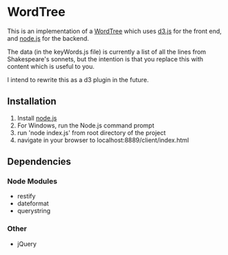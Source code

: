 WordTree
========

This is an implementation of a [WordTree](http://www-958.ibm.com/software/data/cognos/manyeyes/page/Word_Tree.html) which uses [d3.js](http://d3js.org) for the front end, and [node.js](http://nodejs.org) for the backend. 

The data (in the keyWords.js file) is currently a list of all the lines from Shakespeare's sonnets, but the intention is that you replace this with content which is useful to you.

I intend to rewrite this as a d3 plugin in the future.

Installation
------------

1) Install [node.js](http://nodejs.org) 
2) For Windows, run the Node.js command prompt
3) run 'node index.js' from root directory of the project
4) navigate in your browser to localhost:8889/client/index.html

Dependencies
------------

### Node Modules
* restify
* dateformat
* querystring

### Other
* jQuery
